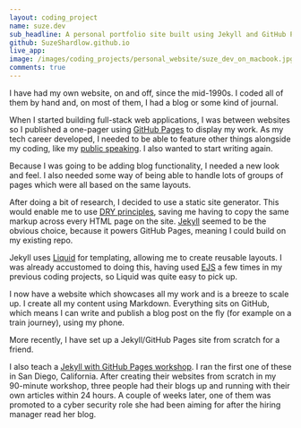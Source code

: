 ```yaml
---
layout: coding_project
name: suze.dev
sub_headline: A personal portfolio site built using Jekyll and GitHub Pages.
github: SuzeShardlow.github.io
live_app:
image: /images/coding_projects/personal_website/suze_dev_on_macbook.jpg
comments: true
---
```


I have had my own website, on and off, since the mid-1990s.  I coded all of them by hand and, on most of them, I had a blog or some kind of journal.

When I started building full-stack web applications, I was between websites so I published a one-pager using [GitHub Pages](https://pages.github.com/) to display my work.  As my tech career developed, I needed to be able to feature other things alongside my coding, like my [public speaking](/public_speaking).  I also wanted to start writing again.

Because I was going to be adding blog functionality, I needed a new look and feel.  I also needed some way of being able to handle lots of groups of pages which were all based on the same layouts.

After doing a bit of research, I decided to use a static site generator.  This would enable me to use [DRY principles](https://en.wikipedia.org/wiki/Don%27t_repeat_yourself), saving me having to copy the same markup across every HTML page on the site.  [Jekyll](https://jekyllrb.com/) seemed to be the obvious choice, because it powers GitHub Pages, meaning I could build on my existing repo.

Jekyll uses [Liquid](https://shopify.github.io/liquid/) for templating, allowing me to create reusable layouts.  I was already accustomed to doing this, having used [EJS](https://ejs.co/) a few times in my previous coding projects, so Liquid was quite easy to pick up.

I now have a website which showcases all my work and is a breeze to scale up.  I create all my content using Markdown.  Everything sits on GitHub, which means I can write and publish a blog post on the fly (for example on a train journey), using my phone.

More recently, I have set up a Jekyll/GitHub Pages site from scratch for a friend.

I also teach a [Jekyll with GitHub Pages workshop](/talks).  I ran the first one of these in San Diego, California.  After creating their websites from scratch in my 90-minute workshop, three people had their blogs up and running with their own articles within 24 hours.  A couple of weeks later, one of them was promoted to a cyber security role she had been aiming for after the hiring manager read her blog.
